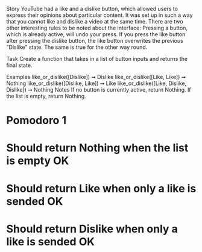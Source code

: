 Story
YouTube had a like and a dislike button, which allowed users to express their opinions about particular content. It was set up in such a way that you cannot like and dislike a video at the same time. There are two other interesting rules to be noted about the interface: Pressing a button, which is already active, will undo your press. If you press the like button after pressing the dislike button, the like button overwrites the previous "Dislike" state. The same is true for the other way round.

Task
Create a function that takes in a list of button inputs and returns the final state.

Examples
like_or_dislike([Dislike]) ➞ Dislike
like_or_dislike([Like, Like]) ➞ Nothing
like_or_dislike([Dislike, Like]) ➞ Like
like_or_dislike([Like, Dislike, Dislike]) ➞ Nothing
Notes
If no button is currently active, return Nothing.
If the list is empty, return Nothing.

# Pomodoro 1

# Should return Nothing when the list is empty OK

# Should return Like when only a like is sended OK

# Should return Dislike when only a like is sended OK